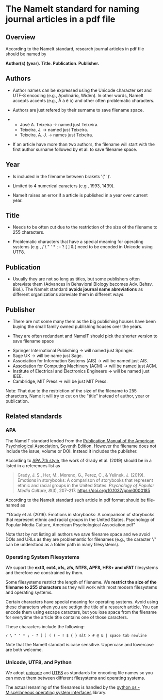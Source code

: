 # The NameIt standard for naming journal articles in a pdf file

## Overview 

According to the NameIt standard, research journal articles in pdf file should be named by 

**Author(s) (year). Title. Publication. Publisher.** 

## Authors 

* Author names can be expressed using the Unicode character set and UTF-8 encoding (e.g., Apolinário, Widèn). In other words, NameIt accepts accents (e.g., Å á ê ò) and other often problematic characters. 

* Authors are just refered by their surname to save filename space.
* 
  - José A. Teixeira -> named just Teixeira. 
  - Teixeira, J. -> named just Teixeira.
  - Teixeira, A. J. -> names just Teixeira. 

* If an article have more than two authors, the filename will start with the first author surname followed by et al. to save filename space.

## Year 

* Is included in the filename between brakets '(' ')'.

* Limited to 4 numerical caracters (e.g., 1993, 1439).

* NameIt raises an error if a article is published in a year over current year. 

## Title 

* Needs to be often cut due to the restriction of the size of the filename to 255 characters.

* Problematic characters that have a special meaning for operating systems (e.g., / \ " ' * ; - ? [ ] & ) need to be encoded in Unicode using UTF8. 

## Publication 

* Usually they are not so long as titles, but some publishers often abreviate them (Advances in Behavioral Biology 	becomes Adv. Behav. Biol.).  The NameIt standard **avoids journal name abreviations** as different
  organizations abreviate them in different ways. 

## Publisher 

* There are not some many them as the big publishing houses have been buying the small family owned publishing houses over the years.

* They are often redundant and NameIT should pick the shorter version to save filename space

- Springer International Publishing -> will named just Springer.
- Sage UK -> will be name just Sage.
- Association for Information Systems (AIS) -> will be named just AIS.
- Association for Computing Machinery (ACM) -> will be named just ACM.
- Institute of Electrical and Electronics Engineers -> will be named just IEEE.
- Cambridge, MIT Press  -> will be just MIT Press. 

Note: That due to the restriction of the size of the filename to 255 characters, Name it will try to cut on the "title" instead of author, year or publication. 

## Related standards 

### APA

The NameIT standard lended from the [Publication Manual of the American Psychological Association, Seventh Edition](https://apastyle.apa.org/products/publication-manual-7th-edition). However the filename does not include the issue, volume or DOI. Instead it includes the publisher. 

According to [APA 7th style](https://apastyle.apa.org/style-grammar-guidelines/references/examples/journal-article-references), the work of Grady et al. (2019) should be in a listed in a references list as 

>Grady, J. S., Her, M., Moreno, G., Perez, C., & Yelinek, J. (2019). Emotions in storybooks: A comparison of storybooks that represent ethnic and racial groups in the United States. *Psychology of Popular Media Culture, 8*(3), 207–217. https://doi.org/10.1037/ppm0000185

According to the NameIt standard such article in pdf format should be file-named as 

`"Grady et al. (2019). Emotions in storybooks: A comparison of storybooks that represent ethnic and racial groups in the United States. Psychology of Popular Media Culture, American Psychological Association.pdf"

Note that by not listing all authors we save filename space and we avoid DOIs and URLs as they are problemantic for filenames (e.g., the caracter '/'  can be understood as a folder path in many filesystems). 

### Operating System Filesystems 

We suport the **ext3, ext4, xfs, zfs, NTFS, APFS, HFS+ and xFAT** filesystems and therefore we constrained by them. 

Some filesystems restrict the length of filename. We **restrict the size of the filename to 255 characters** as they will work with most modern filesystems and operating systems. 

Certain characters have special meaning for operating systems. Avoid using these characters when you are settign the title of a research article. You can encode them using escape caracters, but you lose space from the filename for everytime the article title contains one of those caracters. 

These characters include the following:

 `/ \ " ' * ; - ? [ ] ( ) ~ ! $ { } &lt > # @ & | space tab newline`

Note that the NameIt standart is case sensitive. Uppercase and lowercase are both welcome. 

###  Unicode, UTF8, and Python

We adopt [unicode](https://home.unicode.org/) and [UTF8](https://en.wikipedia.org/wiki/UTF-8) as standards for encoding file names so you can move them between different filesystems and operating systems. 

The actual renaming of the filenames is handled by the [python os - Miscellaneous operating system interfaces](https://docs.python.org/3/library/os.html) library. 









